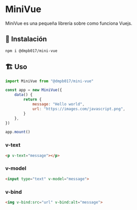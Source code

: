 # MiniVue
MiniVue es una pequeña librería sobre como funciona Vuejs.

## 🏁 Instalación
```shell
npm i @dmpb017/mini-vue
```
## 🏗 Uso
```javascript
import MiniVue from "@dmpb017/mini-vue"

const app = new MiniVue({
    data() {
        return {
            message: "Hello world",
            url: "https://images.com/javascript.png",
        }
    },
})

app.mount()
```

### v-text
```html
<p v-text="message"></p>
```
### v-model
```html
<input type="text" v-model="message">
```
### v-bind
```html
<img v-bind:src="url" v-bind:alt="message">
```
